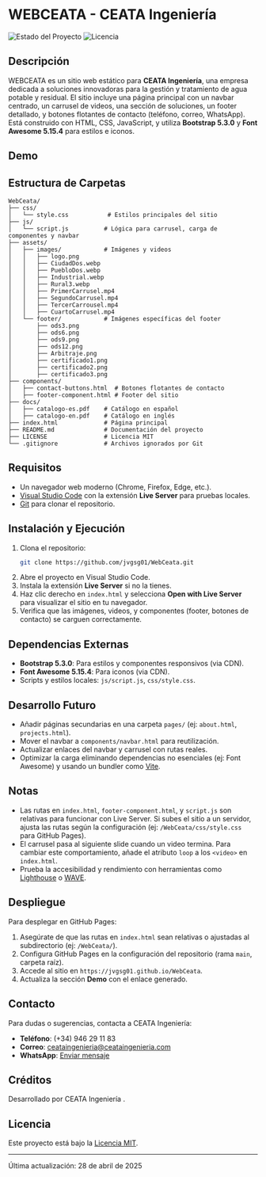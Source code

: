 # WEBCEATA - CEATA Ingeniería

![Estado del Proyecto](https://img.shields.io/badge/Estado-En%20Desarrollo-brightgreen)
![Licencia](https://img.shields.io/badge/Licencia-MIT-blue)

## Descripción
WEBCEATA es un sitio web estático para **CEATA Ingeniería**, una empresa dedicada a soluciones innovadoras para la gestión y tratamiento de agua potable y residual. El sitio incluye una página principal con un navbar centrado, un carrusel de videos, una sección de soluciones, un footer detallado, y botones flotantes de contacto (teléfono, correo, WhatsApp). Está construido con HTML, CSS, JavaScript, y utiliza **Bootstrap 5.3.0** y **Font Awesome 5.15.4** para estilos e iconos.


## Demo
<!-- Descomenta y actualiza si configuras GitHub Pages -->
<!-- Visita la demo en: [WEBCEATA Demo](https://jvgsg01.github.io/WebCeata) -->

## Estructura de Carpetas
```
WebCeata/
├── css/
│   └── style.css           # Estilos principales del sitio
├── js/
│   └── script.js          # Lógica para carrusel, carga de componentes y navbar
├── assets/
│   ├── images/            # Imágenes y videos
│   │   ├── logo.png
│   │   ├── CiudadDos.webp
│   │   ├── PuebloDos.webp
│   │   ├── Industrial.webp
│   │   ├── Rural3.webp
│   │   ├── PrimerCarrusel.mp4
│   │   ├── SegundoCarrusel.mp4
│   │   ├── TercerCarrousel.mp4
│   │   ├── CuartoCarrusel.mp4
│   └── footer/            # Imágenes específicas del footer
│       ├── ods3.png
│       ├── ods6.png
│       ├── ods9.png
│       ├── ods12.png
│       ├── Arbitraje.png
│       ├── certificado1.png
│       ├── certificado2.png
│       ├── certificado3.png
├── components/
│   ├── contact-buttons.html  # Botones flotantes de contacto
│   ├── footer-component.html # Footer del sitio
├── docs/
│   ├── catalogo-es.pdf    # Catálogo en español
│   ├── catalogo-en.pdf    # Catálogo en inglés
├── index.html             # Página principal
├── README.md              # Documentación del proyecto
├── LICENSE                # Licencia MIT
└── .gitignore             # Archivos ignorados por Git
```

## Requisitos
- Un navegador web moderno (Chrome, Firefox, Edge, etc.).
- [Visual Studio Code](https://code.visualstudio.com/) con la extensión **Live Server** para pruebas locales.
- [Git](https://git-scm.com/) para clonar el repositorio.

## Instalación y Ejecución
1. Clona el repositorio:
   ```bash
   git clone https://github.com/jvgsg01/WebCeata.git
   ```
2. Abre el proyecto en Visual Studio Code.
3. Instala la extensión **Live Server** si no la tienes.
4. Haz clic derecho en `index.html` y selecciona **Open with Live Server** para visualizar el sitio en tu navegador.
5. Verifica que las imágenes, videos, y componentes (footer, botones de contacto) se carguen correctamente.

## Dependencias Externas
- **Bootstrap 5.3.0**: Para estilos y componentes responsivos (via CDN).
- **Font Awesome 5.15.4**: Para iconos (via CDN).
- Scripts y estilos locales: `js/script.js`, `css/style.css`.

## Desarrollo Futuro
- Añadir páginas secundarias en una carpeta `pages/` (ej: `about.html`, `projects.html`).
- Mover el navbar a `components/navbar.html` para reutilización.
- Actualizar enlaces del navbar y carrusel con rutas reales.
- Optimizar la carga eliminando dependencias no esenciales (ej: Font Awesome) y usando un bundler como [Vite](https://vitejs.dev/).

## Notas
- Las rutas en `index.html`, `footer-component.html`, y `script.js` son relativas para funcionar con Live Server. Si subes el sitio a un servidor, ajusta las rutas según la configuración (ej: `/WebCeata/css/style.css` para GitHub Pages).
- El carrusel pasa al siguiente slide cuando un video termina. Para cambiar este comportamiento, añade el atributo `loop` a los `<video>` en `index.html`.
- Prueba la accesibilidad y rendimiento con herramientas como [Lighthouse](https://developers.google.com/web/tools/lighthouse) o [WAVE](https://wave.webaim.org/).

## Despliegue
Para desplegar en GitHub Pages:
1. Asegúrate de que las rutas en `index.html` sean relativas o ajustadas al subdirectorio (ej: `/WebCeata/`).
2. Configura GitHub Pages en la configuración del repositorio (rama `main`, carpeta raíz).
3. Accede al sitio en `https://jvgsg01.github.io/WebCeata`.
4. Actualiza la sección **Demo** con el enlace generado.

## Contacto
Para dudas o sugerencias, contacta a CEATA Ingeniería:
- **Teléfono**: (+34) 946 29 11 83
- **Correo**: ceataingenieria@ceataingenieria.com
- **WhatsApp**: [Enviar mensaje](https://wa.me/34946291183)

## Créditos
Desarrollado por CEATA Ingeniería .

## Licencia
Este proyecto está bajo la [Licencia MIT](LICENSE).

---
Última actualización: 28 de abril de 2025
